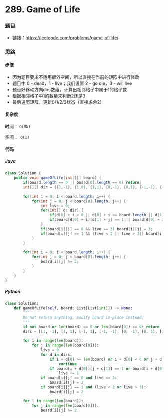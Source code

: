 # 289. Game of Life

### 题目

- 链接：https://leetcode.com/problems/game-of-life/



### 思路

#### 步骤

- 因为题目要求不适用额外空间，所以直接在当前的矩阵中进行修改
- 题目中 0 - dead，1 - live；我们设置 2 - go die，3 - will live
- 预设好移动方向dirs数组，计算出相邻格子中属于1的格子数
- 根据相邻格子中1的数量来判断2还是3
- 最后遍历矩阵，更新0/1/2/3状态（直接求余2）



#### 复杂度

时间： `O(MN)`

空间：` O(1)`



#### 代码

##### Java

```java
class Solution {
    public void gameOfLife(int[][] board) {
        if(board.length == 0 || board[0].length == 0) return;
        int[][] dir = {{1,-1}, {1,0}, {1,1}, {0,-1}, {0,1}, {-1,-1}, {-1,0}, {-1,1}};
        
        for(int i = 0; i < board.length; i++) {
            for(int j = 0; j < board[0].length; j++) {
                int live = 0;
                for(int[] d: dir) {
                    if(d[0] + i < 0 || d[0] + i >= board.length || d[1] + j < 0 || d[1] + j >= board[0].length) continue;
                    if(board[d[0] + i][d[1] + j] == 1 || board[d[0] + i][d[1] + j] == 2) live++;
                }
                if(board[i][j] == 0 && live == 3) board[i][j] = 3;
                if(board[i][j] == 1 && (live < 2 || live > 3)) board[i][j] = 2;
            }
        }
        
        for(int i = 0; i < board.length; i++) {
            for(int j = 0; j < board[0].length; j++) {
                board[i][j] %= 2;
            }
        }
    }
}
```



##### Python

```python
class Solution:
    def gameOfLife(self, board: List[List[int]]) -> None:
        """
        Do not return anything, modify board in-place instead.
        """
        if not board or len(board) == 0 or len(board[0]) == 0: return
        dirs = [[1, -1], [1, 1], [-1, 1], [-1, -1], [0, -1], [0, 1], [1, 0], [-1, 0]]
        
        for i in range(len(board)):
            for j in range(len(board[0])):
                live = 0
                for d in dirs:
                    if i + d[0] >= len(board) or i + d[0] < 0 or j + d[1] >= len(board[0]) or j + d[1] < 0:
                        continue
                    if board[i + d[0]][j + d[1]] == 1 or board[i + d[0]][j + d[1]] == 2:
                        live += 1
                if board[i][j] == 0 and live == 3:
                    board[i][j] = 3
                if board[i][j] == 1 and (live < 2 or live > 3):
                    board[i][j] = 2

        for i in range(len(board)):
            for j in range(len(board[0])):
                board[i][j] %= 2
```
